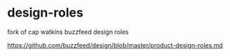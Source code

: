 # design-roles
fork of cap watkins buzzfeed design roles

https://github.com/buzzfeed/design/blob/master/product-design-roles.md
